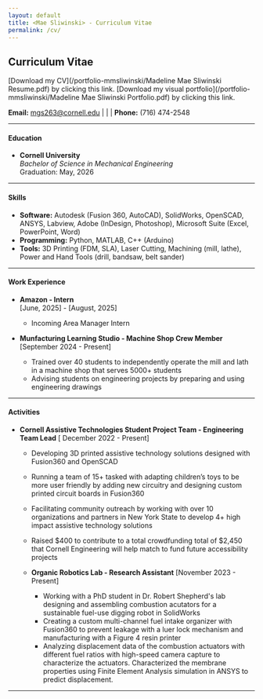 ```yaml
---
layout: default
title: <Mae Sliwinski> - Curriculum Vitae
permalink: /cv/
---
```

## Curriculum Vitae

[Download my CV](/portfolio-mmsliwinski/Madeline Mae Sliwinski Resume.pdf) by clicking this link.
[Download my visual portfolio](/portfolio-mmsliwinski/Madeline Mae Sliwinski Portfolio.pdf) by clicking this link.


**Email:** [mgs263@cornell.edu](mailto:mgs263@cornell.edu) | | | **Phone:** (716) 474-2548

---

#### Education
- **Cornell University**  
  *Bachelor of Science in Mechanical Engineering*  
  Graduation: May, 2026

---

#### Skills
- **Software:** Autodesk (Fusion 360, AutoCAD), SolidWorks, OpenSCAD, ANSYS, Labview, Adobe (InDesign, Photoshop), Microsoft Suite (Excel, PowerPoint, Word)
- **Programming:** Python, MATLAB, C++ (Arduino)
- **Tools:** 3D Printing (FDM, SLA), Laser Cutting, Machining (mill, lathe), Power and Hand Tools (drill, bandsaw, belt sander)

--- 

#### Work Experience
- **Amazon - Intern**  
  [June, 2025] - [August, 2025]  
  - Incoming Area Manager Intern

- **Munfacturing Learning Studio - Machine Shop Crew Member**
  [September 2024 - Present]
  - Trained over 40 students to independently operate the mill and lath in a machine shop that serves 5000+ students
  - Advising students on engineering projects by preparing and using engineering drawings

---

#### Activities
- **Cornell Assistive Technologies Student Project Team - Engineering Team Lead** 
  [ December 2022 - Present]
  -	Developing 3D printed assistive technology solutions designed with Fusion360 and OpenSCAD
  - Running a team of 15+ tasked with adapting children’s toys to be more user friendly by adding new circuitry and designing custom printed circuit boards in Fusion360
  - Facilitating community outreach by working with over 10 organizations and partners in New York State to develop 4+ high impact assistive technology solutions
  - Raised $400 to contribute to a total crowdfunding total of $2,450 that Cornell Engineering will help match to fund future accessibility projects

  - **Organic Robotics Lab - Research Assistant**
    [November 2023 - Present]
    - Working with a PhD student in Dr. Robert Shepherd's lab designing and assembling combustion acutators for a sustainable fuel-use digging robot in SolidWorks
    - Creating a custom multi-channel fuel intake organizer with Fusion360 to prevent leakage with a luer lock mechanism and manufacturing with a Figure 4 resin printer
    - Analyzing displacement data of the combustion actuators with different fuel ratios with high-speed camera capture to characterize the actuators. Characterized the membrane properties using Finite Element Analysis simulation in ANSYS to predict displacement. 

---
